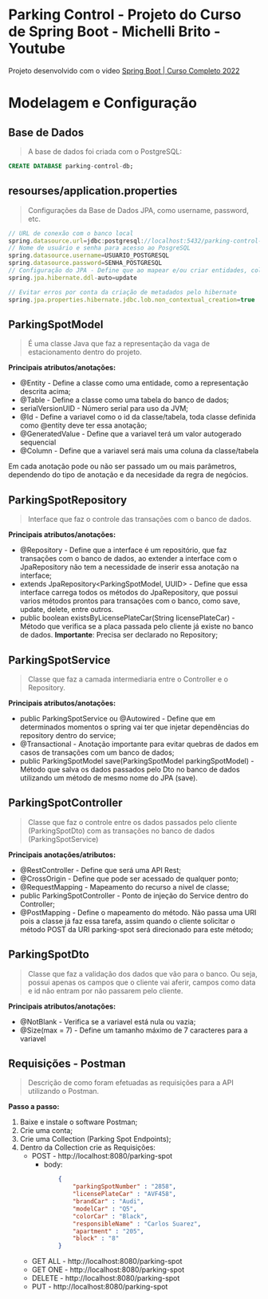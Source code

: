 # Parking Control - Projeto do Curso de Spring Boot - Michelli Brito - Youtube

Projeto desenvolvido com o video [Spring Boot | Curso Completo 2022](https://youtu.be/LXRU-Z36GEU)

# Modelagem e Configuração

## Base de Dados
>A base de dados foi criada com o PostgreSQL:

~~~SQL
CREATE DATABASE parking-control-db;
~~~

## resourses/application.properties
>Configurações da Base de Dados JPA, como username, password, etc.

~~~javascript
// URL de conexão com o banco local
spring.datasource.url=jdbc:postgresql://localhost:5432/parking-control-db
// Nome de usuário e senha para acesso ao PosgreSQL
spring.datasource.username=USUARIO_POSTGRESQL
spring.datasource.password=SENHA_POSTGRESQL
// Configuração do JPA - Define que ao mapear e/ou criar entidades, colunas, restrições, já sejam criadas as mesmas coisas na base de dados, sem a necessidade da execução de scripts diretamente no gerenciador do banco
spring.jpa.hibernate.ddl-auto=update

// Evitar erros por conta da criação de metadados pelo hibernate
spring.jpa.properties.hibernate.jdbc.lob.non_contextual_creation=true
~~~

## ParkingSpotModel
>É uma classe Java que faz a representação da vaga de estacionamento dentro do projeto.

**Principais atributos/anotações:**

* @Entity - Define a classe como uma entidade, como a representação descrita acima;
* @Table - Define a classe como uma tabela do banco de dados;
* serialVersionUID - Número serial para uso da JVM;
* @Id - Define a variavel como o id da classe/tabela, toda classe definida como @entity deve ter essa anotação;
* @GeneratedValue - Define que a variavel terá um valor autogerado sequencial
* @Column - Define que a variavel será mais uma coluna da classe/tabela

Em cada anotação pode ou não ser passado um ou mais parâmetros, dependendo do tipo de anotação e da necesidade da regra de negócios.

## ParkingSpotRepository
>Interface que faz o controle das transações com o banco de dados.

**Principais atributos/anotações:**

* @Repository - Define que a interface é um repositório, que faz transações com o banco de dados, ao extender a interface com o JpaRepository não tem a necessidade de inserir essa anotação na interface;
* extends JpaRepository<ParkingSpotModel, UUID> - Define que essa interface carrega todos os métodos do JpaRepository, que possui varios métodos prontos para transações com o banco, como save, update, delete, entre outros.
* public boolean existsByLicensePlateCar(String licensePlateCar) - Método que verifica se a placa passada pelo cliente já existe no banco de dados. **Importante**: Precisa ser declarado no Repository;

## ParkingSpotService
>Classe que faz a camada intermediaria entre o Controller e o Repository.

**Principais atributos/anotações:**

* public ParkingSpotService ou @Autowired - Define que em determinados momentos o spring vai ter que injetar dependências do repository dentro do service;
* @Transactional - Anotação importante para evitar quebras de dados em casos de transações com um banco de dados;
* public ParkingSpotModel save(ParkingSpotModel parkingSpotModel) - Método que salva os dados passados pelo Dto no banco de dados utilizando um método de mesmo nome do JPA (save).

## ParkingSpotController
>Classe que faz o controle entre os dados passados pelo cliente (ParkingSpotDto) com as transações no banco de dados (ParkingSpotService)

**Principais anotações/atributos:**

* @RestController - Define que será uma API Rest;
* @CrossOrigin - Define que pode ser acessado de qualquer ponto;
* @RequestMapping - Mapeamento do recurso a nivel de classe;
* public ParkingSpotController - Ponto de injeção do Service dentro do Controller;
* @PostMapping - Define o mapeamento do método. Não passa uma URI pois a classe já faz essa tarefa, assim quando o cliente solicitar o método POST da URI parking-spot será direcionado para este método;


## ParkingSpotDto
>Classe que faz a validação dos dados que vão para o banco. Ou seja, possui apenas os campos que o cliente vai aferir, campos como data e id não entram por não passarem pelo cliente.

**Principais atributos/anotações:**

* @NotBlank - Verifica se a variavel está nula ou vazia;
* @Size(max = 7) - Define um tamanho máximo de 7 caracteres para a variavel

## Requisições - Postman
>Descrição de como foram efetuadas as requisições para a API utilizando o Postman.

**Passo a passo:**

1. Baixe e instale o software Postman;
2. Crie uma conta;
3. Crie uma Collection (Parking Spot Endpoints);
4. Dentro da Collection crie as Requisições:
    * POST - http://localhost:8080/parking-spot
        * body:
            ~~~JSON
                {
                    "parkingSpotNumber" : "2858",
                    "licensePlateCar" : "AVF458",
                    "brandCar" : "Audi",
                    "modelCar" : "Q5",
                    "colorCar" : "Black",
                    "responsibleName" : "Carlos Suarez",
                    "apartment" : "205",
                    "block" : "8"
                }
            ~~~
    * GET ALL - http://localhost:8080/parking-spot
    * GET ONE - http://localhost:8080/parking-spot
    * DELETE - http://localhost:8080/parking-spot
    * PUT - http://localhost:8080/parking-spot